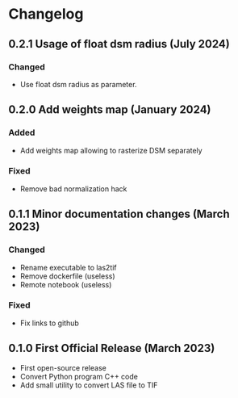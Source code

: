 # Changelog

## 0.2.1 Usage of float dsm radius (July 2024)

### Changed

- Use float dsm radius as parameter.

## 0.2.0 Add weights map (January 2024)

### Added
- Add weights map allowing to rasterize DSM separately

### Fixed
- Remove bad normalization hack

## 0.1.1 Minor documentation changes (March 2023)

### Changed
- Rename executable to las2tif
- Remove dockerfile (useless)
- Remote notebook (useless)

### Fixed
- Fix links to github

## 0.1.0 First Official Release (March 2023)

- First open-source release
- Convert Python program C++ code
- Add small utility to convert LAS file to TIF
